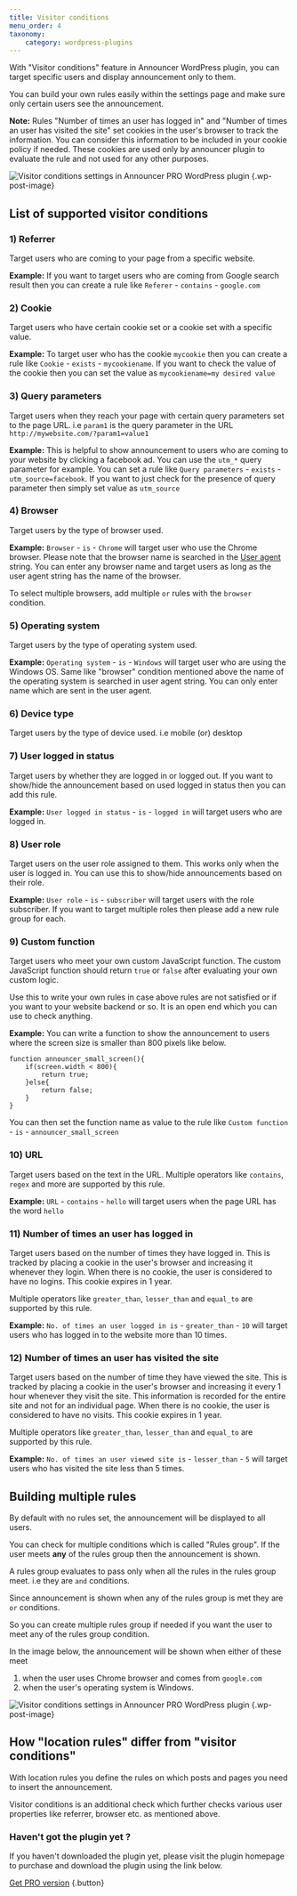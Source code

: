 ```yaml
---
title: Visitor conditions
menu_order: 4
taxonomy:
    category: wordpress-plugins
---
```


With "Visitor conditions" feature in Announcer WordPress plugin, you can target specific users and display announcement only to them.

You can build your own rules easily within the settings page and make sure only certain users see the announcement.

**Note:** Rules "Number of times an user has logged in" and "Number of times an user has visited the site" set cookies in the user's browser to track the information. You can consider this information to be included in your cookie policy if needed. These cookies are used only by announcer plugin to evaluate the rule and not used for any other purposes.

![Visitor conditions settings in Announcer PRO WordPress plugin](/_images/ancrp-visitor-conditions.png) {.wp-post-image}

## List of supported visitor conditions

### 1) Referrer

Target users who are coming to your page from a specific website.

**Example:** If you want to target users who are coming from Google search result then you can create a rule like `Referer` - `contains` - `google.com`

### 2) Cookie

Target users who have certain cookie set or a cookie set with a specific value.

**Example:** To target user who has the cookie `mycookie` then you can create a rule like `Cookie` - `exists` - `mycookiename`. If you want to check the value of the cookie then you can set the value as `mycookiename=my desired value`

### 3) Query parameters

Target users when they reach your page with certain query parameters set to the page URL. i.e `param1` is the query parameter in the URL `http://mywebsite.com/?param1=value1`

**Example:** This is helpful to show announcement to users who are coming to your website by clicking a facebook ad. You can use the `utm_*` query parameter for example. You can set a rule like `Query parameters` - `exists` - `utm_source=facebook`. If you want to just check for the presence of query parameter then simply set value as `utm_source`

### 4) Browser

Target users by the type of browser used.

**Example:** `Browser` - `is` - `Chrome` will target user who use the Chrome browser. Please note that the browser name is searched in the [User agent](https://developer.mozilla.org/en-US/docs/Web/HTTP/Headers/User-Agent) string. You can enter any browser name and target users as long as the user agent string has the name of the browser.

To select multiple browsers, add multiple `or` rules with the `browser` condition.

### 5) Operating system

Target users by the type of operating system used.

**Example:** `Operating system` - `is` - `Windows` will target user who are using the Windows OS. Same like "browser" condition mentioned above the name of the operating system is searched in user agent string. You can only enter name which are sent in the user agent.

### 6) Device type

Target users by the type of device used. i.e mobile (or) desktop

### 7) User logged in status

Target users by whether they are logged in or logged out. If you want to show/hide the announcement based on used logged in status then you can add this rule.

**Example:** `User logged in status` - `is` - `logged in` will target users who are logged in.

### 8) User role

Target users on the user role assigned to them. This works only when the user is logged in. You can use this to show/hide announcements based on their role.

**Example:** `User role` - `is` - `subscriber` will target users with the role subscriber. If you want to target multiple roles then please add a new rule group for each.

### 9) Custom function

Target users who meet your own custom JavaScript function. The custom JavaScript function should return `true` or `false` after evaluating your own custom logic.

Use this to write your own rules in case above rules are not satisfied or if you want to your website backend or so. It is an open end which you can use to check anything.

**Example:** You can write a function to show the announcement to users where the screen size is smaller than 800 pixels like below.

    function announcer_small_screen(){
        if(screen.width < 800){
            return true;
        }else{
            return false;
        }
    }

You can then set the function name as value to the rule like `Custom function` - `is` - `announcer_small_screen`

### 10) URL

Target users based on the text in the URL. Multiple operators like `contains`, `regex` and more are supported by this rule.

**Example:** `URL` - `contains` - `hello` will target users when the page URL has the word `hello`

### 11) Number of times an user has logged in

Target users based on the number of times they have logged in. This is tracked by placing a cookie in the user's browser and increasing it whenever they login. When there is no cookie, the user is considered to have no logins. This cookie expires in 1 year.

Multiple operators like `greater_than`, `lesser_than` and `equal_to` are supported by this rule.

**Example:** `No. of times an user logged in is` - `greater_than` - `10` will target users who has logged in to the website more than 10 times.

### 12) Number of times an user has visited the site

Target users based on the number of time they have viewed the site. This is tracked by placing a cookie in the user's browser and increasing it every 1 hour whenever they visit the site. This information is recorded for the entire site and not for an individual page. When there is no cookie, the user is considered to have no visits. This cookie expires in 1 year.

Multiple operators like `greater_than`, `lesser_than` and `equal_to` are supported by this rule.

**Example:** `No. of times an user viewed site is` - `lesser_than` - `5` will target users who has visited the site less than 5 times.

## Building multiple rules

By default with no rules set, the announcement will be displayed to all users.

You can check for multiple conditions which is called "Rules group". If the user meets **any** of the rules group then the announcement is shown.

A rules group evaluates to pass only when all the rules in the rules group meet. i.e they are `and` conditions.

Since announcement is shown when any of the rules group is met they are `or` conditions.

So you can create multiple rules group if needed if you want the user to meet any of the rules group condition.

In the image below, the announcement will be shown when either of these meet

1. when the user uses Chrome browser and comes from `google.com`
2. when the user's operating system is Windows.

![Visitor conditions settings in Announcer PRO WordPress plugin](/_images/ancrp-visitor-conditions.png) {.wp-post-image}

## How "location rules" differ from "visitor conditions"

With location rules you define the rules on which posts and pages you need to insert the announcement.

Visitor conditions is an additional check which further checks various user properties like referrer, browser etc. as mentioned above.

### Haven't got the plugin yet ?

If you haven't downloaded the plugin yet, please visit the plugin homepage to purchase and download the plugin using the link below.

[Get PRO version](https://www.aakashweb.com/wordpress-plugins/announcer-pro/?utm_source=doc&utm_medium=visitor-conditions&utm_campaign=ancr-pro#purchase) {.button}